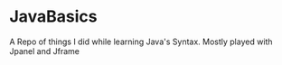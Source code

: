 # JavaBasics
A Repo of things I did while learning Java's Syntax. Mostly played with Jpanel and Jframe
